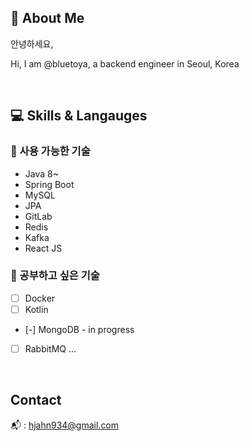 ## 👋 About Me
안녕하세요,

Hi, I am @bluetoya, a backend engineer in Seoul, Korea

<br>

## 💻 Skills & Langauges
### 🔨 사용 가능한 기술
- Java 8~
- Spring Boot
- MySQL
- JPA
- GitLab
- Redis
- Kafka
- React JS

### 🌱 공부하고 싶은 기술
- [ ] Docker
- [ ] Kotlin
- [-] MongoDB - in progress
- [ ] RabbitMQ
  ...

<br>

## Contact
📬 : hjahn934@gmail.com


<!---
bluetoya/bluetoya is a ✨ special ✨ repository because its `README.md` (this file) appears on your GitHub profile.
You can click the Preview link to take a look at your changes.
--->
